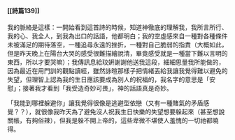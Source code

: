 #### [[詩篇139]]

我的脈絡是這樣：一開始看到這首詩的時候，知道神徹底的理解我，我所言所行、我的心、我全人，到我為出口的話語，他都明白；我的空虛感來自一種對各種條件未被滿足的期待落空，一種追尋永遠的挫折，一種對自己脆弱的指責（大概如此，但是昨天晚上在陽台大哭的感受很難描繪說清，畢竟感受就是一種當下難以言明的東西，所以才要哭嘛）；我傳訊息給玟姸謝謝他送我這段，細細思量我所能做的，因為最近在用門訓的觀點讀經，雖然詠暄那樣子把情緒丟給我讓我覺得難以避免的失望，但理智上認為我的生日應該要成為別人的祝福的，我名字的意思是「安慰」；接著我才看到「我受造奇妙可畏」，神的話語真是奇妙。

「我能到哪裡躲避你」讓我覺得很像是逃避型依戀（又有一種賭氣的矛盾感覺？？），就很像我昨天為了避免沒人祝我生日快樂的失望想要躲起來（甚至想說關帳，有夠俗辣），但我是躲不開上帝的，這些卑微不堪使人羞愧的一切祂都曉得。
